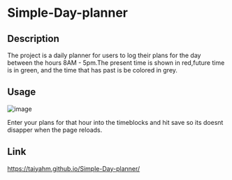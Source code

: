 # Simple-Day-planner

## Description
  The project is a daily planner for users to log their plans for the day between the hours 
  8AM - 5pm.The present time is shown in red,future time is in green, and the time that has past is be colored in grey.

## Usage
![image](https://user-images.githubusercontent.com/72588525/106343062-89f08580-6271-11eb-80d2-62e3fb22c462.png)

Enter your plans for that hour into the timeblocks and hit save so its doesnt disapper when the page reloads.


## Link
https://taiyahm.github.io/Simple-Day-planner/
